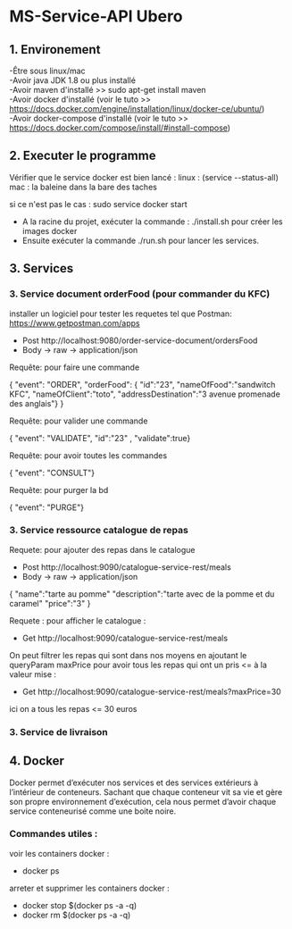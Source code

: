 # MS-Service-API Ubero

## 1. Environement

-Être sous linux/mac  
-Avoir java JDK 1.8 ou plus  installé  
-Avoir maven d'installé >> sudo apt-get install maven  
-Avoir docker d'installé (voir le tuto >> https://docs.docker.com/engine/installation/linux/docker-ce/ubuntu/)  
-Avoir docker-compose d'installé (voir le tuto >> https://docs.docker.com/compose/install/#install-compose)  


## 2. Executer le programme

Vérifier que le service docker est bien lancé :
 linux :  (service --status-all)
  mac : la baleine dans la bare des taches 
  
si ce n'est pas le cas : sudo service docker start


- A la racine du projet, exécuter la commande : ./install.sh pour créer les images docker  
- Ensuite exécuter la commande ./run.sh pour lancer les services.

 ## 3. Services
 
  ### 3. Service document orderFood (pour commander du KFC)
  
  installer un logiciel pour tester les requetes tel que Postman: https://www.getpostman.com/apps


- Post   http://localhost:9080/order-service-document/ordersFood
- Body -> raw -> application/json

Requête: pour faire une commande

{ "event": "ORDER", "orderFood": { "id":"23", "nameOfFood":"sandwitch KFC", "nameOfClient":"toto", "addressDestination":"3 avenue promenade des anglais"}
}

Requête: pour valider une commande

{ "event": "VALIDATE", "id":"23" , "validate":true}

Requête: pour avoir toutes les commandes

{ "event": "CONSULT"}

Requête: pour purger la bd

{ "event": "PURGE"} 

### 3. Service ressource catalogue de repas


Requete: pour ajouter des repas dans le catalogue

- Post   http://localhost:9090/catalogue-service-rest/meals
- Body -> raw -> application/json

{ "name":"tarte au pomme"  "description":"tarte avec de la pomme et du caramel" "price":"3" }

Requete : pour afficher le catalogue :

- Get   http://localhost:9090/catalogue-service-rest/meals

On peut filtrer les repas qui sont dans nos moyens en ajoutant le queryParam  maxPrice pour avoir tous les repas qui ont un pris <= à la valeur mise :

- Get  http://localhost:9090/catalogue-service-rest/meals?maxPrice=30  

ici on a tous les repas <= 30 euros

### 3. Service de livraison






## 4. Docker 

Docker permet d’exécuter nos services et des services extérieurs à l’intérieur de conteneurs.
Sachant que chaque conteneur vit sa vie et gère son propre environnement d’exécution, cela
nous permet d’avoir chaque service conteneurisé comme une boite noire.

### Commandes utiles :

voir les containers docker :
- docker ps

arreter et supprimer les containers docker :
 - docker stop $(docker ps -a -q)
 - docker rm $(docker ps -a -q)

 


